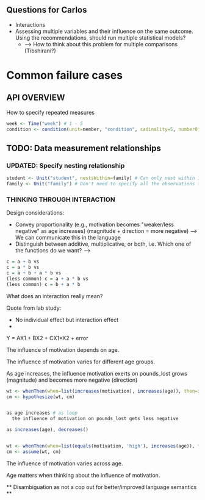 ## Questions for Carlos 
- Interactions 
- Assessing multiple variables and their influence on the same outcome. Using the recommendations, should run multiple statistical models?
    - --> How to think about this problem for multiple comparisons (Tibshirani?)

# Common failure cases

## API OVERVIEW
How to specify repeated measures
```R
week <- Time("week") # 1 - 5
condition <- condition(unit=member, "condition", cadinality=5, numberOfInstances=per(2, week))
```

## TODO: Data measurement relationships 

### UPDATED: Specify nesting relationship
```R
student <- Unit("student", nestsWithin=family) # Can only nest within 1 Unit (family)
family <- Unit("family") # Don't need to specify all the observations that family nests, could nest multiple
```


### THINKING THROUGH INTERACTION 
Design considerations: 
- Convey proportionality (e.g., motivation becomes "weaker/less negative" as age increases) (magnitude + direction = more negative) --> We can communicate this in the language
- Distinguish between additive, multiplicative, or both, i.e. Which one of the functions do we want? --> 
```R
c = a + b vs
c = a * b vs
c = a + b + a * b vs
(less common) c = a + a * b vs
(less common) c = b + a * b
```

What does an interaction really mean?

Quote from lab study: 
- No individual effect but interaction effect
- 
Y = AX1 + BX2 + CX1*X2 + error

The influence of motivation depends on age. 

The influence of motivation varies for different age groups. 

As age increases, the influence motivation exerts on pounds_lost grows (magnitude) and becomes more negative (direction)

```R
wt <- whenThen(when=list(increases(motivation), increases(age)), then=increases(pounds_lost))
cm <- hypothesize(wt, cm)


as age increases # as loop
  the influence of motivation on pounds_lost gets less negative

as increases(age), decreases()


wt <- whenThen(when=list(equals(motivation, 'high'), increases(age)), then=increases(pounds_lost))
cm <- assume(wt, cm)
```

The influence of motivation varies across age. 

Age matters when thinking about the influence of motivation. 


** Disambiguation as not a cop out for better/improved language semantics **